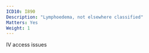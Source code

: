 ```yaml
---
ICD10: I890
Description: "Lymphoedema, not elsewhere classified"
Matters: Yes
Weight: 1
---
```

IV access issues
